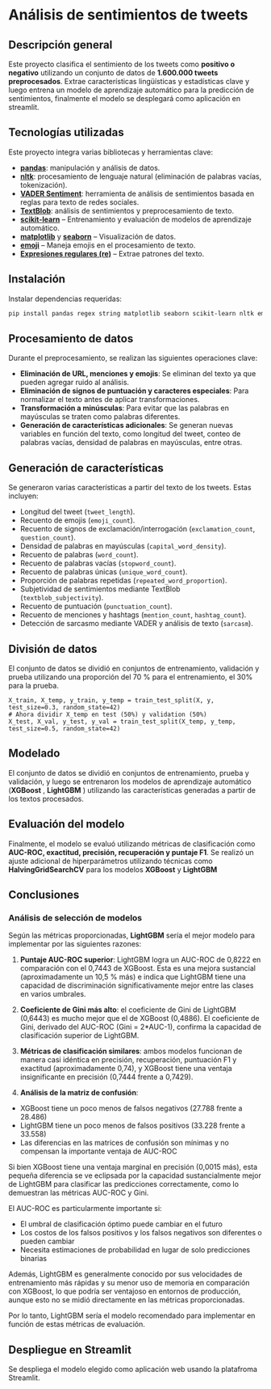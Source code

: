 # Análisis de sentimientos de tweets

## Descripción general
Este proyecto clasifica el sentimiento de los tweets como **positivo o negativo** utilizando un conjunto de datos de **1.600.000 tweets preprocesados**. Extrae características lingüísticas y estadísticas clave y luego entrena un modelo de aprendizaje automático para la predicción de sentimientos, finalmente el modelo se desplegará como aplicación en streamlit.

## Tecnologías utilizadas
Este proyecto integra varias bibliotecas y herramientas clave:

- **[pandas](https://pandas.pydata.org/)**: manipulación y análisis de datos.
- **[nltk](https://www.nltk.org/)**: procesamiento de lenguaje natural (eliminación de palabras vacías, tokenización).
- **[VADER Sentiment](https://github.com/cjhutto/vaderSentiment)**: herramienta de análisis de sentimientos basada en reglas para texto de redes sociales.
- **[TextBlob](https://textblob.readthedocs.io/en/dev/)**: análisis de sentimientos y preprocesamiento de texto.
- **[scikit-learn](https://scikit-learn.org/)** – Entrenamiento y evaluación de modelos de aprendizaje automático.
- **[matplotlib](https://matplotlib.org/)** y **[seaborn](https://seaborn.pydata.org/)** – Visualización de datos.
- **[emoji](https://pypi.org/project/emoji/)** – Maneja emojis en el procesamiento de texto.
- **[Expresiones regulares (re)](https://docs.python.org/3/library/re.html)** – Extrae patrones del texto.

## Instalación
Instalar dependencias requeridas:
```sh
pip install pandas regex string matplotlib seaborn scikit-learn nltk emoji vaderSentiment textblob
```

## Procesamiento de datos
Durante el preprocesamiento, se realizan las siguientes operaciones clave:

- **Eliminación de URL, menciones y emojis**: Se eliminan del texto ya que pueden agregar ruido al análisis.
- **Eliminación de signos de puntuación y caracteres especiales**: Para normalizar el texto antes de aplicar transformaciones.
- **Transformación a minúsculas**: Para evitar que las palabras en mayúsculas se traten como palabras diferentes.
- **Generación de características adicionales**: Se generan nuevas variables en función del texto, como longitud del tweet, conteo de palabras vacías, densidad de palabras en mayúsculas, entre otras.

## Generación de características
Se generaron varias características a partir del texto de los tweets. Estas incluyen:

- Longitud del tweet (`tweet_length`).
- Recuento de emojis (`emoji_count`).
- Recuento de signos de exclamación/interrogación (`exclamation_count`, `question_count`).
- Densidad de palabras en mayúsculas (`capital_word_density`).
- Recuento de palabras (`word_count`).
- Recuento de palabras vacías (`stopword_count`).
- Recuento de palabras únicas (`unique_word_count`).
- Proporción de palabras repetidas (`repeated_word_proportion`).
- Subjetividad de sentimientos mediante TextBlob (`textblob_subjectivity`).
- Recuento de puntuación (`punctuation_count`).
- Recuento de menciones y hashtags (`mention_count`, `hashtag_count`).
- Detección de sarcasmo mediante VADER y análisis de texto (`sarcasm`).

## División de datos
El conjunto de datos se dividió en conjuntos de entrenamiento, validación y prueba utilizando una proporción del 70 % para el entrenamiento, el 30% para la prueba.

```
X_train, X_temp, y_train, y_temp = train_test_split(X, y, test_size=0.3, random_state=42)
# Ahora dividir X_temp en test (50%) y validation (50%)
X_test, X_val, y_test, y_val = train_test_split(X_temp, y_temp, test_size=0.5, random_state=42)

```

## Modelado
El conjunto de datos se dividió en conjuntos de entrenamiento, prueba y validación, y luego se entrenaron los modelos de aprendizaje automático (**XGBoost** , **LightGBM** ) utilizando las características generadas a partir de los textos procesados.

## Evaluación del modelo
Finalmente, el modelo se evaluó utilizando métricas de clasificación como **AUC-ROC, exactitud, precisión, recuperación y puntaje F1**. Se realizó un ajuste adicional de hiperparámetros utilizando técnicas como **HalvingGridSearchCV** para los modelos **XGBoost** y **LightGBM** 

## Conclusiones
### Análisis de selección de modelos

Según las métricas proporcionadas, **LightGBM** sería el mejor modelo para implementar por las siguientes razones:

1. **Puntaje AUC-ROC superior**: LightGBM logra un AUC-ROC de 0,8222 en comparación con el 0,7443 de XGBoost. Esta es una mejora sustancial (aproximadamente un 10,5 % más) e indica que LightGBM tiene una capacidad de discriminación significativamente mejor entre las clases en varios umbrales.

2. **Coeficiente de Gini más alto**: el coeficiente de Gini de LightGBM (0,6443) es mucho mejor que el de XGBoost (0,4886). El coeficiente de Gini, derivado del AUC-ROC (Gini = 2*AUC-1), confirma la capacidad de clasificación superior de LightGBM.

3. **Métricas de clasificación similares**: ambos modelos funcionan de manera casi idéntica en precisión, recuperación, puntuación F1 y exactitud (aproximadamente 0,74), y XGBoost tiene una ventaja insignificante en precisión (0,7444 frente a 0,7429).

4. **Análisis de la matriz de confusión**:
- XGBoost tiene un poco menos de falsos negativos (27.788 frente a 28.486)
- LightGBM tiene un poco menos de falsos positivos (33.228 frente a 33.558)
- Las diferencias en las matrices de confusión son mínimas y no compensan la importante ventaja de AUC-ROC

Si bien XGBoost tiene una ventaja marginal en precisión (0,0015 más), esta pequeña diferencia se ve eclipsada por la capacidad sustancialmente mejor de LightGBM para clasificar las predicciones correctamente, como lo demuestran las métricas AUC-ROC y Gini.

El AUC-ROC es particularmente importante si:
- El umbral de clasificación óptimo puede cambiar en el futuro
- Los costos de los falsos positivos y los falsos negativos son diferentes o pueden cambiar
- Necesita estimaciones de probabilidad en lugar de solo predicciones binarias

Además, LightGBM es generalmente conocido por sus velocidades de entrenamiento más rápidas y su menor uso de memoria en comparación con XGBoost, lo que podría ser ventajoso en entornos de producción, aunque esto no se midió directamente en las métricas proporcionadas.

Por lo tanto, LightGBM sería el modelo recomendado para implementar en función de estas métricas de evaluación.

## Despliegue en Streamlit
Se despliega el modelo elegido como aplicación web usando la platafroma Streamlit. 

